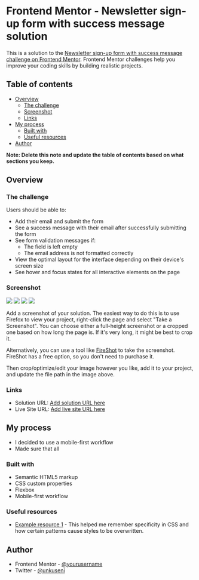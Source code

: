 # Frontend Mentor - Newsletter sign-up form with success message solution

This is a solution to the [Newsletter sign-up form with success message challenge on Frontend Mentor](https://www.frontendmentor.io/challenges/newsletter-signup-form-with-success-message-3FC1AZbNrv). Frontend Mentor challenges help you improve your coding skills by building realistic projects. 

## Table of contents

- [Overview](#overview)
  - [The challenge](#the-challenge)
  - [Screenshot](#screenshot)
  - [Links](#links)
- [My process](#my-process)
  - [Built with](#built-with)
  - [Useful resources](#useful-resources)
- [Author](#author)


**Note: Delete this note and update the table of contents based on what sections you keep.**

## Overview

### The challenge

Users should be able to:

- Add their email and submit the form
- See a success message with their email after successfully submitting the form
- See form validation messages if:
  - The field is left empty
  - The email address is not formatted correctly
- View the optimal layout for the interface depending on their device's screen size
- See hover and focus states for all interactive elements on the page

### Screenshot

![](./screenshots/Screen%20Shot%202023-10-22%20at%2023.16.15.png)
![](./screenshots/Screen%20Shot%202023-10-22%20at%2023.16.21.png)
![](./screenshots/Screenshot%202023-10-22%20at%2023-15-27%20Frontend%20Mentor%20Newsletter%20sign-up%20form%20with%20success%20message.png)
![](./screenshots/Screenshot%202023-10-22%20at%2023-15-46%20Frontend%20Mentor%20Newsletter%20sign-up%20form%20with%20success%20message.png)

Add a screenshot of your solution. The easiest way to do this is to use Firefox to view your project, right-click the page and select "Take a Screenshot". You can choose either a full-height screenshot or a cropped one based on how long the page is. If it's very long, it might be best to crop it.

Alternatively, you can use a tool like [FireShot](https://getfireshot.com/) to take the screenshot. FireShot has a free option, so you don't need to purchase it. 

Then crop/optimize/edit your image however you like, add it to your project, and update the file path in the image above.



### Links

- Solution URL: [Add solution URL here](https://github.com/unkuseni/newsletter-sign-up-with-success-message-main)
- Live Site URL: [Add live site URL here](https://your-live-site-url.com)

## My process

- I decided to use a mobile-first workflow
- Made sure that all

### Built with

- Semantic HTML5 markup
- CSS custom properties
- Flexbox
- Mobile-first workflow

### Useful resources

- [Example resource 1](https://developer.mozilla.org) - This helped me remember specificity in CSS and how certain patterns cause styles to be overwritten.


## Author

- Frontend Mentor - [@yourusername](https://www.frontendmentor.io/profile/unkuseni)
- Twitter - [@unkuseni](https://www.twitter.com/unkuseni)



